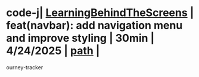 # code-j| [LearningBehindTheScreens](https://github.com/camyacodes/code-journey-tracker/blob/main/LearningBehindTheScreens/README.md) | feat(navbar): add navigation menu and improve styling | 30min | 4/24/2025 | [path](https://github.com/camyacodes/code-journey-tracker/blob/main/LearningBehindTheScreens/4/24/2025/23%3A04%3A49-30.md) |
ourney-tracker